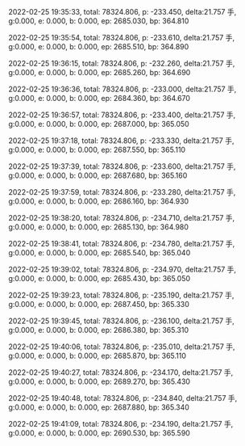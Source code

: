 2022-02-25 19:35:33, total: 78324.806, p: -233.450, delta:21.757 手, g:0.000, e: 0.000, b: 0.000, ep: 2685.030, bp: 364.810

2022-02-25 19:35:54, total: 78324.806, p: -233.610, delta:21.757 手, g:0.000, e: 0.000, b: 0.000, ep: 2685.510, bp: 364.890

2022-02-25 19:36:15, total: 78324.806, p: -232.260, delta:21.757 手, g:0.000, e: 0.000, b: 0.000, ep: 2685.260, bp: 364.690

2022-02-25 19:36:36, total: 78324.806, p: -233.000, delta:21.757 手, g:0.000, e: 0.000, b: 0.000, ep: 2684.360, bp: 364.670

2022-02-25 19:36:57, total: 78324.806, p: -233.400, delta:21.757 手, g:0.000, e: 0.000, b: 0.000, ep: 2687.000, bp: 365.050

2022-02-25 19:37:18, total: 78324.806, p: -233.330, delta:21.757 手, g:0.000, e: 0.000, b: 0.000, ep: 2687.550, bp: 365.110

2022-02-25 19:37:39, total: 78324.806, p: -233.600, delta:21.757 手, g:0.000, e: 0.000, b: 0.000, ep: 2687.680, bp: 365.160

2022-02-25 19:37:59, total: 78324.806, p: -233.280, delta:21.757 手, g:0.000, e: 0.000, b: 0.000, ep: 2686.160, bp: 364.930

2022-02-25 19:38:20, total: 78324.806, p: -234.710, delta:21.757 手, g:0.000, e: 0.000, b: 0.000, ep: 2685.130, bp: 364.980

2022-02-25 19:38:41, total: 78324.806, p: -234.780, delta:21.757 手, g:0.000, e: 0.000, b: 0.000, ep: 2685.540, bp: 365.040

2022-02-25 19:39:02, total: 78324.806, p: -234.970, delta:21.757 手, g:0.000, e: 0.000, b: 0.000, ep: 2685.430, bp: 365.050

2022-02-25 19:39:23, total: 78324.806, p: -235.190, delta:21.757 手, g:0.000, e: 0.000, b: 0.000, ep: 2687.450, bp: 365.330

2022-02-25 19:39:45, total: 78324.806, p: -236.100, delta:21.757 手, g:0.000, e: 0.000, b: 0.000, ep: 2686.380, bp: 365.310

2022-02-25 19:40:06, total: 78324.806, p: -235.010, delta:21.757 手, g:0.000, e: 0.000, b: 0.000, ep: 2685.870, bp: 365.110

2022-02-25 19:40:27, total: 78324.806, p: -234.170, delta:21.757 手, g:0.000, e: 0.000, b: 0.000, ep: 2689.270, bp: 365.430

2022-02-25 19:40:48, total: 78324.806, p: -234.840, delta:21.757 手, g:0.000, e: 0.000, b: 0.000, ep: 2687.880, bp: 365.340

2022-02-25 19:41:09, total: 78324.806, p: -234.190, delta:21.757 手, g:0.000, e: 0.000, b: 0.000, ep: 2690.530, bp: 365.590